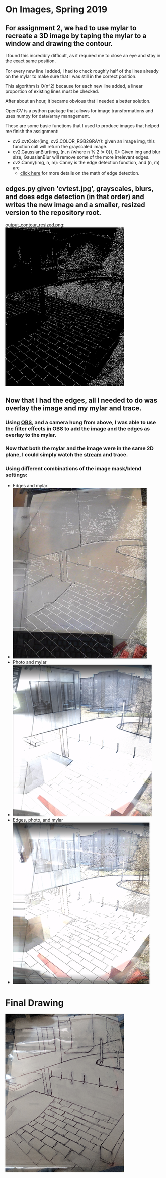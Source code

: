 # On Images, Spring 2019

## For assignment 2, we had to use mylar to recreate a 3D image by taping the mylar to a window and drawing the contour.

I found this incredibly difficult, as it required me to close an eye and stay in the exact same position.

For every new line I added, I had to check roughly half of the lines already on the mylar to make sure that I was still in the correct position.

This algorithm is O(n^2) because for each new line added, a linear proportion of existing lines must be checked.

After about an hour, it became obvious that I needed a better solution.

OpenCV is a python package that allows for image transformations and uses numpy for data/array management.

These are some basic functions that I used to produce images that helped me finish the assignment: 
  * cv2.cvtColor(img, cv2.COLOR_RGB2GRAY): given an image img, this function call will return the grayscaled image.
  * cv2.GaussianBlur(img, (n, n {where n % 2 != 0}), 0): Given img and blur size, GaussianBlur will remove some of the more irrelevant edges.
  * cv2.Canny(img, n, m): Canny is the edge detection function, and (n, m) are 
    * [click here](https://docs.opencv.org/3.1.0/da/d22/tutorial_py_canny.html) for more details on the math of edge detection.
    
## edges.py given 'cvtest.jpg', grayscales, blurs, and does edge detection (in that order) and writes the new image and a smaller, resized version to the repository root. 

output_contour_resized.png:
![edges.py output](https://github.com/anandijain/vision/blob/master/images/output_contour_resized.png)


## Now that I had the edges, all I needed to do was overlay the image and my mylar and trace. 
 ### Using [OBS](https://obsproject.com/), and a camera hung from above, I was able to use the filter effects in OBS to add the image and the edges as overlay to the mylar. 
 ### Now that both the mylar and the image were in the same 2D plane, I could simply watch the [stream](https://www.twitch.tv/videos/415607848) and trace.
 
 ### Using different combinations of the image mask/blend settings:
  * Edges and mylar
   * ![Edges and mylar](https://github.com/anandijain/vision/blob/master/images/edges_mylar_resized.png)
  * Photo and mylar
   * ![Photo and mylar](https://github.com/anandijain/vision/blob/master/images/photo_mylar_resized.png)
  * Edges, photo, and mylar
   * ![Edges, photo, and mylar](https://github.com/anandijain/vision/blob/master/images/edges_photo_mylar_resized.png)

# Final Drawing

![Final Drawing](https://github.com/anandijain/vision/blob/master/images/final_drawing_resized.png)
